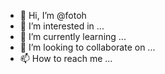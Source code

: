 - 👋 Hi, I’m @fotoh
- 👀 I’m interested in ...
- 🌱 I’m currently learning ...
- 💞️ I’m looking to collaborate on ...
- 📫 How to reach me ...

<!---
fotoh/fotoh is a ✨ special ✨ repository because its `README.md` (this file) appears on your GitHub profile.
You can click the Preview link to take a look at your changes.
--->
